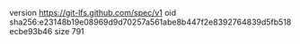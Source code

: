 version https://git-lfs.github.com/spec/v1
oid sha256:e23148b19e08969d9d70257a561abe8b447f2e8392764839d5fb518ecbe93b46
size 791
